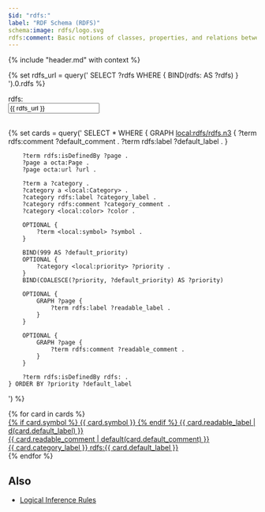 ```yaml
---
$id: "rdfs:"
label: "RDF Schema (RDFS)"
schema:image: rdfs/logo.svg
rdfs:comment: Basic notions of classes, properties, and relations between them.
---
```


{% include "header.md" with context %}

{% set rdfs_url = query('
    SELECT ?rdfs WHERE {
        BIND(rdfs: AS ?rdfs)
    }
').0.rdfs %}

<div class="ui container">
    <div class="ui large fluid action labeled input">
      <div class="ui label">
        rdfs:
      </div>
      <input readonly type="text" placeholder="" value="{{ rdfs_url }}">
      <a class="ui green button" href="{{ rdfs_url }}">
        <i class="external alternate icon"></i>
      </a>
    </div>
</div>

<br/>

{% set cards = query('
    SELECT * WHERE {
        GRAPH <local:rdfs/rdfs.n3> {
            ?term rdfs:comment ?default_comment .
            ?term rdfs:label ?default_label .
        }
        
        ?term rdfs:isDefinedBy ?page .
        ?page a octa:Page .
        ?page octa:url ?url .
        
        ?term a ?category .
        ?category a <local:Category> .
        ?category rdfs:label ?category_label .
        ?category rdfs:comment ?category_comment .
        ?category <local:color> ?color .
        
        OPTIONAL {
            ?term <local:symbol> ?symbol .
        }

        BIND(999 AS ?default_priority)
        OPTIONAL {
            ?category <local:priority> ?priority .
        }
        BIND(COALESCE(?priority, ?default_priority) AS ?priority)

        OPTIONAL {
            GRAPH ?page {
                ?term rdfs:label ?readable_label .
            }
        }
        
        OPTIONAL {
            GRAPH ?page {
                ?term rdfs:comment ?readable_comment .
            }
        }

        ?term rdfs:isDefinedBy rdfs: .
    } ORDER BY ?priority ?default_label
') %}


<div class="ui four cards">
{% for card in cards %}
    <a class="ui {{ card.color }} raised card" href="/{{ card.url|default('?') }}">
        <div class="content">
            <div class="header">
                {% if card.symbol %}
                    {{ card.symbol }}
                {% endif %}
                {{ card.readable_label | d(card.default_label) }}
            </div>
            <div class="description">
                {{ card.readable_comment | default(card.default_comment) }}
            </div>
        </div>
        <div class="extra content">
            <span title="{{ card.category_comment }}">{{ card.category_label }}</span>
            <span class="right floated">
                rdfs:{{ card.default_label }}
            </span>
        </div>
    </a>
{% endfor %}
</div>

## Also

- [Logical Inference Rules](/rdfs/inference/)
